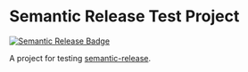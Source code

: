 # Semantic Release Test Project

[![Semantic Release
Badge](https://img.shields.io/badge/%20%20%F0%9F%93%A6%F0%9F%9A%80-semantic--release-e10079.svg)](https://github.com/semantic-release/semantic-release)

A project for testing [semantic-release](https://github.com/semantic-release/semantic-release/).
